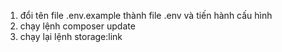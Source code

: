 1. đổi tên file .env.example thành file .env và tiến hành cấu hình
2. chạy lệnh composer update
3. chạy lại lệnh storage:link
